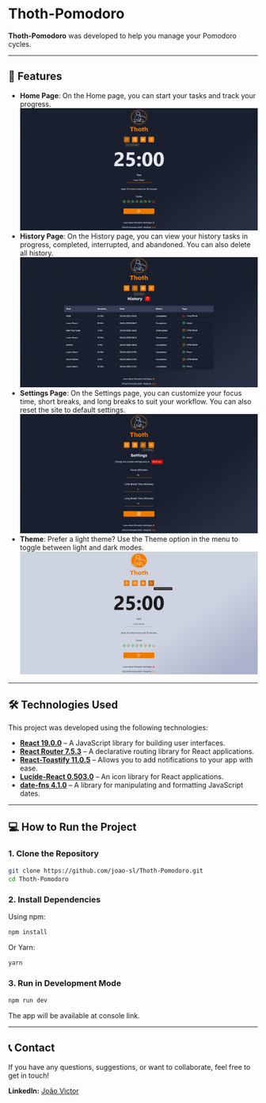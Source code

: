 # Thoth-Pomodoro

**Thoth-Pomodoro** was developed to help you manage your Pomodoro cycles.

---

## 🚀 Features

- **Home Page**: On the Home page, you can start your tasks and track your progress.  
  ![Home Page Image](docs/images/Home.png)
- **History Page**: On the History page, you can view your history tasks in progress, completed,
  interrupted, and abandoned. You can also delete all history.  
  ![History Page Image](docs/images/History.png)
- **Settings Page**: On the Settings page, you can customize your focus time, short breaks, and long
  breaks to suit your workflow. You can also reset the site to default settings.  
  ![Settings Page Image](docs/images/Settings.png)
- **Theme**: Prefer a light theme? Use the Theme option in the menu to toggle between light and dark
  modes.  
  ![Theme Page Image](docs/images/Theme.png)

---

## 🛠️ Technologies Used

This project was developed using the following technologies:

- **[React 19.0.0](https://react.dev/)** – A JavaScript library for building user interfaces.
- **[React Router 7.5.3](https://reactrouter.com/)** – A declarative routing library for React
  applications.
- **[React-Toastify 11.0.5](https://fkhadra.github.io/react-toastify/introduction/)** – Allows you
  to add notifications to your app with ease.
- **[Lucide-React 0.503.0](https://lucide.dev/)** – An icon library for React applications.
- **[date-fns 4.1.0](https://date-fns.org/)** – A library for manipulating and formatting JavaScript
  dates.

---

## 💻 How to Run the Project

### 1. Clone the Repository

```bash
git clone https://github.com/joao-sl/Thoth-Pomodoro.git
cd Thoth-Pomodoro
```

### 2. Install Dependencies

Using npm:

```bash
npm install
```

Or Yarn:

```bash
yarn
```

### 3. Run in Development Mode

```bash
npm run dev
```

The app will be available at console link.

---

## 📞 Contact

If you have any questions, suggestions, or want to collaborate, feel free to get in touch!

**LinkedIn:** [João Victor](https://www.linkedin.com/in/joao-sl-dev/)
